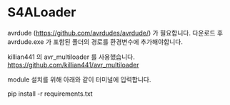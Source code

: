 # S4ALoader

avrdude (https://github.com/avrdudes/avrdude/) 가 필요합니다.
다운로드 후 avrdude.exe 가 포함된 폴더의 경로를 환경변수에 추가해야합니다.

killian441 의 avr_multiloader 를 사용했습니다.
https://github.com/killian441/avr_multiloader

module 설치를 위해 아래와 같이 터미널에 입력합니다.

pip install -r requirements.txt
